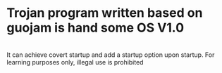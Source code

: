 <h1>Trojan program written based on guojam is hand some OS V1.0</h1>
<br>
It can achieve covert startup and add a startup option upon startup. For learning purposes only, illegal use is prohibited
